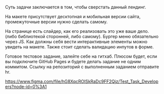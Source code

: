 Суть задачи заключается в том, чтобы сверстать данный лендинг. 

На макете присутствует десктопная и мобильная версии сайта, промежуточные версии нужно сделать самому. 

На странице есть слайдер, как его реализовать это уже ваше дело. (либо библиотекой сторонней, либо самому). 
Бургер меню обязательно через JS. 
Как должны себя вести интерактивные элементы можно увидеть на макете. 
Также стоит сделать валидацию инпутов в форме.




Готовое тестовое задание, залейте себе на гитхаб. Плюсом будет, если вы подключите GitHub Pages и будете делать задание не одним коммитом.
Ссылку на репозиторий с выполненным заданием отправите hr. 

https://www.figma.com/file/hG8XqcROISkRaDc9FF2Qjz/Test_Task_Developers?node-id=0%3A1